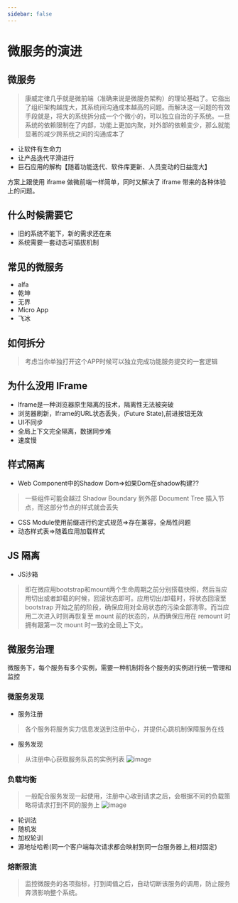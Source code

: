 ```yaml
---
sidebar: false
---
```

# 微服务的演进

## 微服务
> 康威定律几乎就是微前端（准确来说是微服务架构）的理论基础了。它指出了组织架构越庞大，其系统间沟通成本越高的问题。而解决这一问题的有效手段就是，将大的系统拆分成一个个微小的，可以独立自治的子系统。一旦系统的依赖限制在了内部，功能上更加内聚，对外部的依赖变少，那么就能显著的减少跨系统之间的沟通成本了


* 让软件有生命力
* 让产品迭代平滑进行
* 巨石应用的解构【随着功能迭代、软件库更新、人员变动的日益庞大】

方案上跟使用 iframe 做微前端一样简单，同时又解决了 iframe 带来的各种体验上的问题。
## 什么时候需要它
* 旧的系统不能下，新的需求还在来
* 系统需要一套动态可插拔机制

## 常见的微服务
* alfa
* 乾坤
* 无界
* Micro App
* 飞冰

## 如何拆分
> 考虑当你单独打开这个APP时候可以独立完成功能服务提交的一套逻辑

## 为什么没用 IFrame

* Iframe是一种浏览器原生隔离的技术，隔离性无法被突破
* 浏览器刷新，Iframe的URL状态丢失，(Future State),前进按钮无效
* UI不同步
* 全局上下文完全隔离，数据同步难
* 速度慢
## 样式隔离
* Web Component中的Shadow Dom=>如果Dom在shadow构建??
> 一些组件可能会越过 Shadow Boundary 到外部 Document Tree 插入节点，而这部分节点的样式就会丢失
* CSS Module使用前缀进行约定式规范=>存在兼容，全局性问题
* 动态样式表=>随着应用加载样式

## JS 隔离
* JS沙箱
> 即在微应用bootstrap和mount两个生命周期之前分别搭载快照，然后当应用切出或者卸载的时候，回滚状态即可。应用切出/卸载时，将状态回滚至 bootstrap 开始之前的阶段，确保应用对全局状态的污染全部清零。而当应用二次进入时则再恢复至 mount 前的状态的，从而确保应用在 remount 时拥有跟第一次 mount 时一致的全局上下文。

## 微服务治理
微服务下，每个服务有多个实例，需要一种机制将各个服务的实例进行统一管理和监控

### 微服务发现
* 服务注册
> 各个服务将服务实力信息发送到注册中心，并提供心跳机制保障服务在线
* 服务发现
> 从注册中心获取服务队员的实例列表
![image](https://github.com/lkzwc/fe-ddu/assets/84896877/4ba17868-f2cb-4146-aced-585fe6847111)

### 负载均衡
> 一般配合服务发现一起使用，注册中心收到请求之后，会根据不同的负载策略将请求打到不同的服务上
![image](https://github.com/lkzwc/fe-ddu/assets/84896877/b6d7b11e-e5fd-40b9-8fa5-f9fb4fb3b79d)

* 轮训法
* 随机发
* 加权轮训
* 源地址哈希(同一个客户端每次请求都会映射到同一台服务器上,相对固定)


### 熔断限流

> 监控微服务的各项指标，打到阈值之后，自动切断该服务的调用，防止服务奔溃影响整个系统。
